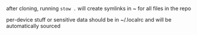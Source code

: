 after cloning, running `stow .` will create symlinks in ~ for all files in the repo

per-device stuff or sensitive data should be in ~/.localrc and will be automatically sourced